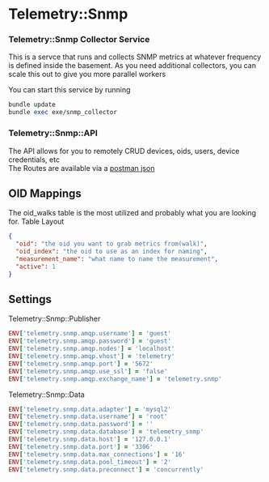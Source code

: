 # Telemetry::Snmp

### Telemetry::Snmp Collector Service
This is a servce that runs and collects SNMP metrics at whatever frequency is defined inside the basement. As you need
additional collectors, you can scale this out to give you more parallel workers

You can start this service by running
```ruby
bundle update
bundle exec exe/snmp_collector
```


### Telemetry::Snmp::API
The API allows for you to remotely CRUD devices, oids, users, device credentials, etc  
The Routes are available via a [postman json](https://github.com/Optum/telemetry-snmp/blob/main/telemetry-snmp.json)  

## OID Mappings
The oid_walks table is the most utilized and probably what you are looking for. 
Table Layout
```json
{
  "oid": "the oid you want to grab metrics from(walk)",
  "oid_index": "the oid to use as an index for naming",
  "measurement_name": "what name to name the measurement",
  "active": 1
}
```


## Settings
Telemetry::Snmp::Publisher
```ruby
ENV['telemetry.snmp.amqp.username'] = 'guest'
ENV['telemetry.snmp.amqp.password'] = 'guest'
ENV['telemetry.snmp.amqp.nodes'] = 'localhost'
ENV['telemetry.snmp.amqp.vhost'] = 'telemetry'
ENV['telemetry.snmp.amqp.port'] = '5672'
ENV['telemetry.snmp.amqp.use_ssl'] = 'false'
ENV['telemetry.snmp.amqp.exchange_name'] = 'telemetry.snmp'
```

Telemetry::Snmp::Data
```ruby
ENV['telemetry.snmp.data.adapter'] = 'mysql2'
ENV['telemetry.snmp.data.username'] = 'root'
ENV['telemetry.snmp.data.password'] = ''
ENV['telemetry.snmp.data.database'] = 'telemetry_snmp'
ENV['telemetry.snmp.data.host'] = '127.0.0.1'
ENV['telemetry.snmp.data.port'] = '3306'
ENV['telemetry.snmp.data.max_connections'] = '16'
ENV['telemetry.snmp.data.pool_timeout'] = '2'
ENV['telemetry.snmp.data.preconnect'] = 'concurrently'
```
